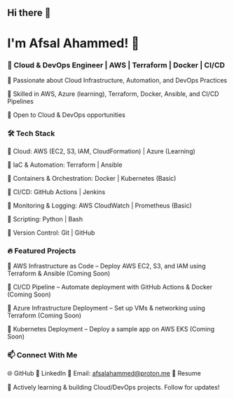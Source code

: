 ## Hi there 👋
# I'm Afsal Ahammed! 👋




### 🚀 Cloud & DevOps Engineer | AWS | Terraform | Docker | CI/CD

🔹 Passionate about Cloud Infrastructure, Automation, and DevOps Practices

🔹 Skilled in AWS, Azure (learning), Terraform, Docker, Ansible, and CI/CD Pipelines

🔹 Open to Cloud & DevOps opportunities




### 🛠 Tech Stack

🔹 Cloud: AWS (EC2, S3, IAM, CloudFormation) | Azure (Learning)

🔹 IaC & Automation: Terraform | Ansible

🔹 Containers & Orchestration: Docker | Kubernetes (Basic)

🔹 CI/CD: GitHub Actions | Jenkins

🔹 Monitoring & Logging: AWS CloudWatch | Prometheus (Basic)

🔹 Scripting: Python | Bash

🔹 Version Control: Git | GitHub




### 🔥 Featured Projects

📌 AWS Infrastructure as Code – Deploy AWS EC2, S3, and IAM using Terraform & Ansible (Coming Soon)

📌 CI/CD Pipeline – Automate deployment with GitHub Actions & Docker (Coming Soon)

📌 Azure Infrastructure Deployment – Set up VMs & networking using Terraform (Coming Soon)

📌 Kubernetes Deployment – Deploy a sample app on AWS EKS (Coming Soon)




### 📫 Connect With Me

🌐 GitHub
💼 LinkedIn 
📧 Email: afsalahammed@proton.me
📜 Resume 






🚀 Actively learning & building Cloud/DevOps projects. Follow for updates!
